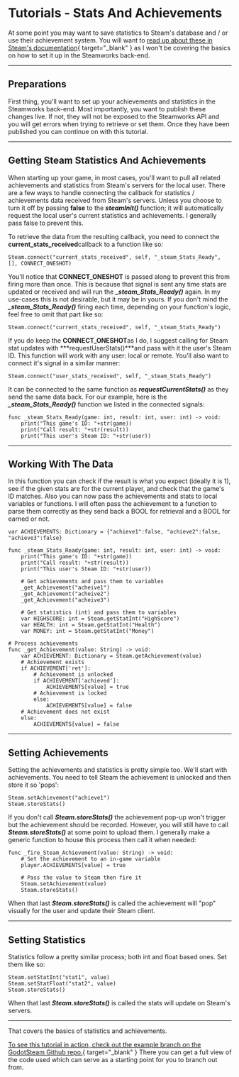 # Tutorials - Stats And Achievements

At some point you may want to save statistics to Steam's database and / or use their achievement system.  You will want to [read up about these in Steam's documentation](https://partner.steamgames.com/doc/features/achievements){ target="_blank" } as I won't be covering the basics on how to set it up in the Steamworks back-end.

---

## Preparations

First thing, you'll want to set up your achievements and statistics in the Steamworks back-end.  Most importantly, you want to publish these changes live.  If not, they will not be exposed to the Steamworks API and you will get errors when trying to retrieve or set them.  Once they have been published you can continue on with this tutorial.

---

## Getting Steam Statistics And Achievements

When starting up your game, in most cases, you'll want to pull all related achievements and statistics from Steam's servers for the local user.  There are a few ways to handle connecting the callback for statistics / achievements data received from Steam's servers.
Unless you choose to turn it off by passing **false** to the ***steamInit()*** function; it will automatically request the local user's current statistics and achievements.  I generally pass false to prevent this.

To retrieve the data from the resulting callback, you need to connect the **current_stats_received**callback to a function like so:

````
Steam.connect("current_stats_received", self, "_steam_Stats_Ready", [], CONNECT_ONESHOT)
````

You'll notice that **CONNECT_ONESHOT** is passed along to prevent this from firing more than once.  This is because that signal is sent any time stats are updated or received and will run the ***_steam_Stats_Ready()*** again.  In my use-cases this is not desirable, but it may be in yours. If you don't mind the ***_steam_Stats_Ready()*** firing each time, depending on your function's logic, feel free to omit that part like so:

````
Steam.connect("current_stats_received", self, "_steam_Stats_Ready")
````

If you do keep the **CONNECT_ONESHOT**as I do, I suggest calling for Steam stat updates with ***requestUserStats()***and pass with it the user's Steam ID.  This function will work with any user: local or remote. You'll also want to connect it's signal in a similar manner:

````
Steam.connect("user_stats_received", self, "_steam_Stats_Ready")
````

It can be connected to the same function as ***requestCurrentStats()*** as they send the same data back.  For our example, here is the ***_steam_Stats_Ready()*** function we listed in the connected signals:

````
func _steam_Stats_Ready(game: int, result: int, user: int) -> void:
	print("This game's ID: "+str(game))
	print("Call result: "+str(result))
	print("This user's Steam ID: "+str(user))
````

---

## Working With The Data

In this function you can check if the result is what you expect (ideally it is 1), see if the given stats are for the current player, and check that the game's ID matches.  Also you can now pass the achievements and stats to local variables or functions. I will often pass the achievement to a function to parse them correctly as they send back a BOOL for retrieval and a BOOL for earned or not.

````
var ACHIEVEMENTS: Dictionary = {"achieve1":false, "achieve2":false, "achieve3":false}

func _steam_Stats_Ready(game: int, result: int, user: int) -> void:
	print("This game's ID: "+str(game))
	print("Call result: "+str(result))
	print("This user's Steam ID: "+str(user))

	# Get achievements and pass them to variables
	_get_Achievement("acheive1")
	_get_Achievement("acheive2")
	_get_Achievement("acheive3")

	# Get statistics (int) and pass them to variables
	var HIGHSCORE: int = Steam.getStatInt("HighScore")
	var HEALTH: int = Steam.getStatInt("Health")
	var MONEY: int = Steam.getStatInt("Money")

# Process achievements
func _get_Achievement(value: String) -> void:
	var ACHIEVEMENT: Dictionary = Steam.getAchievement(value)
	# Achievement exists
	if ACHIEVEMENT['ret']:
		# Achievement is unlocked
		if ACHIEVEMENT['achieved']:
			ACHIEVEMENTS[value] = true
		# Achievement is locked
		else:
			ACHIEVEMENTS[value] = false
	# Achievement does not exist
	else:
		ACHIEVEMENTS[value] = false
````

---

## Setting Achievements

Setting the achievements and statistics is pretty simple too. We'll start with achievements. You need to tell Steam the achievement is unlocked and then store it so 'pops':

````
Steam.setAchievement("achieve1")
Steam.storeStats()
````

If you don't call ***Steam.storeStats()*** the achievement pop-up won't trigger but the achievement should be recorded. However, you will still have to call ***Steam.storeStats()*** at some point to upload them.  I generally make a generic function to house this process then call it when needed:

````
func _fire_Steam_Achievement(value: String) -> void:
	# Set the achievement to an in-game variable
	player.ACHIEVEMENTS[value] = true

	# Pass the value to Steam then fire it
	Steam.setAchievement(value)
	Steam.storeStats()
````

When that last ***Steam.storeStats()*** is called the achievement will "pop" visually for the user and update their Steam client.

---

## Setting Statistics

Statistics follow a pretty similar process; both int and float based ones.  Set them like so:

````
Steam.setStatInt("stat1", value)
Steam.setStatFloat("stat2", value)
Steam.storeStats()
````

When that last ***Steam.storeStats()*** is called the stats will update on Steam's servers.

---

That covers the basics of statistics and achievements.

[To see this tutorial in action, check out the example branch on the GodotSteam Github repo.](https://github.com/Gramps/GodotSteam/tree/example){ target="_blank" } There you can get a full view of the code used which can serve as a starting point for you to branch out from.